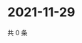 # 2021-11-29

共 0 条

<!-- BEGIN WEIBO -->
<!-- 最后更新时间 Mon Nov 29 2021 01:19:02 GMT+0800 (China Standard Time) -->

<!-- END WEIBO -->
